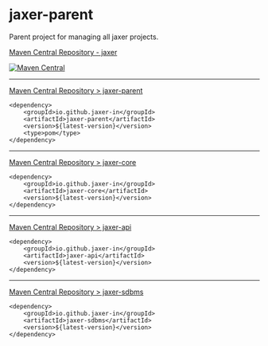# jaxer-parent
Parent project for managing all jaxer projects.

[Maven Central Repository - jaxer](https://mvnrepository.com/artifact/io.github.jaxer-in)


[![Maven Central](https://maven-badges.herokuapp.com/maven-central/io.github.jaxer-in/jaxer-parent/badge.svg)](https://maven-badges.herokuapp.com/maven-central/io.github.jaxer-in/jaxer-parent)


---
[Maven Central Repository > jaxer-parent](https://mvnrepository.com/artifact/io.github.jaxer-in/jaxer-parent)
```
<dependency>
    <groupId>io.github.jaxer-in</groupId>
    <artifactId>jaxer-parent</artifactId>
    <version>${latest-version}</version>
    <type>pom</type>
</dependency>
```

---
[Maven Central Repository > jaxer-core](https://mvnrepository.com/artifact/io.github.jaxer-in/jaxer-core)
```
<dependency>
    <groupId>io.github.jaxer-in</groupId>
    <artifactId>jaxer-core</artifactId>
    <version>${latest-version}</version>
</dependency>
```

---
[Maven Central Repository > jaxer-api](https://mvnrepository.com/artifact/io.github.jaxer-in/jaxer-api)
```
<dependency>
    <groupId>io.github.jaxer-in</groupId>
    <artifactId>jaxer-api</artifactId>
    <version>${latest-version}</version>
</dependency>
```

---
[Maven Central Repository > jaxer-sdbms](https://mvnrepository.com/artifact/io.github.jaxer-in/jaxer-sdbms)
```
<dependency>
    <groupId>io.github.jaxer-in</groupId>
    <artifactId>jaxer-sdbms</artifactId>
    <version>${latest-version}</version>
</dependency>
```
